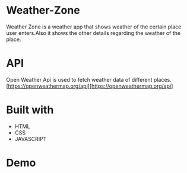 # Weather-Zone
Weather Zone is a weather app that shows weather of the certain place user enters.Also it 
shows the other details regarding the weather of the place.
# API
Open Weather Api is used to fetch weather data of different places.
[https://openweathermap.org/api][https://openweathermap.org/api]
# Built with
- HTML
- CSS
- JAVASCRIPT
# Demo

